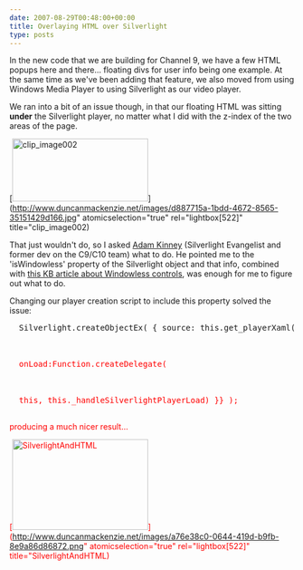 ```yaml
---
date: 2007-08-29T00:48:00+00:00
title: Overlaying HTML over Silverlight
type: posts
---
```

In the new code that we are building for Channel 9, we have a few HTML popups here and there... floating divs for user info being one example. At the same time as we've been adding that feature, we also moved from using Windows Media Player to using Silverlight as our video player.

We ran into a bit of an issue though, in that our floating HTML was sitting **under** the Silverlight player, no matter what I did with the z-index of the two areas of the page.

[<img height="111" alt="clip_image002" src="http://www.duncanmackenzie.net/images/c70dba6d-7ee0-4717-82d4-7a4cbaf7b9d7.jpg" width="240" border="0" />](http://www.duncanmackenzie.net/images/d887715a-1bdd-4672-8565-35151429d166.jpg" atomicselection="true" rel="lightbox[522]" title="clip_image002)



That just wouldn't do, so I asked [Adam Kinney](www.adamkinney.com) (Silverlight Evangelist and former dev on the C9/C10 team) what to do. He pointed me to the 'isWindowless' property of the Silverlight object and that info, combined with [this KB article about Windowless controls](http://support.microsoft.com/kb/177378), was enough for me to figure out what to do.



Changing our player creation script to include this property solved the issue:

<pre>
  Silverlight.createObjectEx( { source: this.get_playerXaml(), parentElement: this.get_playerHost(), id:this._hostname, properties:{ width:'322', height:'296', version:'1.0', <font color="#ff0000">isWindowless:'true', inplaceInstallPrompt:'true'  }, events:{



  onLoad:Function.createDelegate(



  this, this._handleSilverlightPlayerLoad) }} );

</pre>



producing a much nicer result...

[<img style="border-right: 0px; border-top: 0px; border-left: 0px; border-bottom: 0px" height="160" alt="SilverlightAndHTML" src="http://www.duncanmackenzie.net/images/f1172023-0aee-4a29-8c1f-10759e33a16f.png" width="240" border="0" />](http://www.duncanmackenzie.net/images/a76e38c0-0644-419d-b9fb-8e9a86d86872.png" atomicselection="true" rel="lightbox[522]" title="SilverlightAndHTML)
